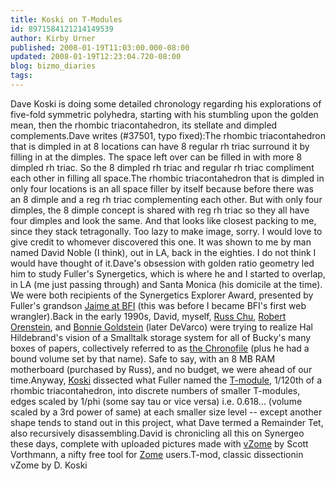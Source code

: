 ```yaml
---
title: Koski on T-Modules
id: 8971584121214149539
author: Kirby Urner
published: 2008-01-19T11:03:00.000-08:00
updated: 2008-01-19T12:23:04.720-08:00
blog: bizmo_diaries
tags: 
---
```


[](https://blogger.googleusercontent.com/img/b/R29vZ2xl/AVvXsEh43MPy9qTkSC_qV6q2uIzSgDOupOch8S-jJbT5ZxKzBZ9rCItCTq9JpVnr4wYT2Gd5m-JwsZF9d9eBcPChtn0geyC8rlVUldtbfqZal5S4WZsqGHRHfl_hL-k6wOeHNFQzwDzj/s1600-h/dimpled_triac.jpg)Dave Koski is doing some detailed chronology regarding his explorations of five-fold symmetric polyhedra, starting with his stumbling upon the golden mean, then the rhombic triacontahedron, its stellate and dimpled complements.Dave writes (#37501, typo fixed):The rhombic triacontahedron that is dimpled in at 8 locations can have 8 regular rh triac surround it by filling in at the dimples. The space left over can be filled in with more 8 dimpled rh triac. So the 8 dimpled rh triac and regular rh triac compliment each other in filling all space.The rhombic triacontahedron that is dimpled in only four locations is an all space filler by itself because before there was an 8 dimple and a reg rh triac complementing each other. But with only four dimples, the 8 dimple concept is shared with reg rh triac so they all have four dimples and look the same. And that looks like closest packing to me, since they stack tetragonally. Too lazy to make image, sorry. I would love to give credit to whomever discovered this one. It was shown to me by man named David Noble (I think), out in LA, back in the eighties. I do not think I would have thought of it.Dave's obsession with golden ratio geometry led him to study Fuller's Synergetics, which is where he and I started to overlap, in LA (me just passing through) and Santa Monica (his domicile at the time).  We were both recipients of the Synergetics Explorer Award, presented by Fuller's grandson [Jaime at BFI](http://www.bfi.org/the_buckminster_fuller_institute/bfi_board_of_directors) (this was before I became BFI's first web wrangler).Back in the early 1990s, David, myself, [Russ Chu](http://verbchu.com/), [Robert Orenstein](http://www.anamorph.com/), and [Bonnie Goldstein](http://members.cruzio.com/%7Edevarco/portfolio.htm) (later DeVarco) were trying to realize Hal Hildebrand's vision of a Smalltalk storage system for all of Bucky's many boxes of papers, collectively referred to as [the Chronofile](http://en.wikipedia.org/wiki/Dymaxion_Chronofile) (plus he had a bound volume set by that name).  Safe to say, with an 8 MB RAM motherboard (purchased by Russ), and no budget, we were ahead of our time.Anyway, [Koski](http://controlroom.blogspot.com/2006/10/vip-visits-pkl.html) dissected what Fuller named the [T-module](http://www.rwgrayprojects.com/synergetics/s09/figs/f86561.html), 1/120th of a rhombic triacontahedron, into discrete numbers of smaller T-modules, edges scaled by 1/phi (some say tau or vice versa) i.e. 0.618... (volume scaled by a 3rd power of same) at each smaller size level -- except another shape tends to stand out in this project, what Dave termed a Remainder Tet, also recursively disassembling.David is chronicling all this on Synergeo these days, complete with uploaded pictures made with [vZome](http://www.vorthmann.org/zome/) by Scott Vorthmann, a nifty free tool for [Zome](http://www.zometool.com/) users.[](https://blogger.googleusercontent.com/img/b/R29vZ2xl/AVvXsEg4RQWM6pALfz7TLsjQ0HIO7Fu3pKh-AZvRYkh97nbEO8NpZQNmS8npqKWc1i1zk8YCm0ya7vbNNfx2ZWkfqNyuH2hyGTwssUu7-XszzY8R8fEFbl5Od7131X2cebqCdom3Ronq/s1600-h/classicT.jpg)T-mod, classic dissectionin vZome by D. Koski
